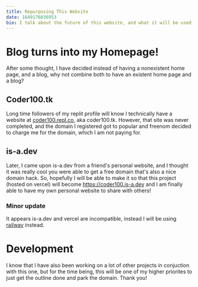 ```yaml
---
title: Repurposing This Website
date: 1649176036953
bio: I talk about the future of this website, and what it will be used for.
---
```


# Blog turns into my Homepage!
After some thought, I have decided instead of having a nonexistent home page, and a blog, why not combine both to have an existent home page and a blog?

## Coder100.tk
Long time followers of my replit profile will know I technically have a website at [coder100.repl.co](https://coder100.repl.co), aka coder100.tk. However, that site was never completed, and the domain I registered got to popular and freenom decided to charge me for the domain, which I am not paying for.

## is-a.dev
Later, I came upon is-a.dev from a friend's personal website, and I thought it was really cool you were able to get a free domain that's also a nice domain hack. So, hopefully I will be able to make it so that this project (hosted on vercel) will become https://coder100.is-a.dev and I am finally able to have my own personal website to share with others!

### Minor update
It appears is-a.dev and vercel are incompatible, instead I will be using [railway](https://railway.app/) instead.

# Development
I know that I have also been working on a lot of other projects in conjuction with this one, but for the time being, this will be one of my higher priorites to just get the outline done and park the domain. Thank you!